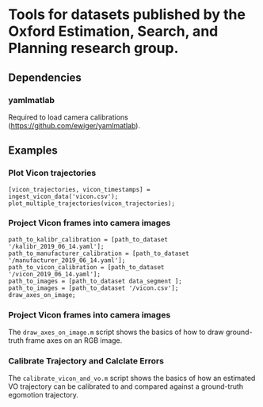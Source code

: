 # Tools for datasets published by the Oxford Estimation, Search, and Planning research group.

## Dependencies
### yamlmatlab
Required to load camera calibrations (https://github.com/ewiger/yamlmatlab).

## Examples
### Plot Vicon trajectories
```
[vicon_trajectories, vicon_timestamps] = ingest_vicon_data('vicon.csv');
plot_multiple_trajectories(vicon_trajectories);
```

### Project Vicon frames into camera images
```
path_to_kalibr_calibration = [path_to_dataset '/kalibr_2019_06_14.yaml'];
path_to_manufacturer_calibration = [path_to_dataset '/manufacturer_2019_06_14.yaml'];
path_to_vicon_calibration = [path_to_dataset '/vicon_2019_06_14.yaml'];
path_to_images = [path_to_dataset data_segment ];
path_to_images = [path_to_dataset '/vicon.csv'];
draw_axes_on_image;
```

### Project Vicon frames into camera images
The `draw_axes_on_image.m` script shows the basics of how to draw ground-truth frame axes on an RGB image.

### Calibrate Trajectory and Calclate Errors
The `calibrate_vicon_and_vo.m` script shows the basics of how an estimated VO trajectory can be calibrated to and compared against a ground-truth egomotion trajectory.
